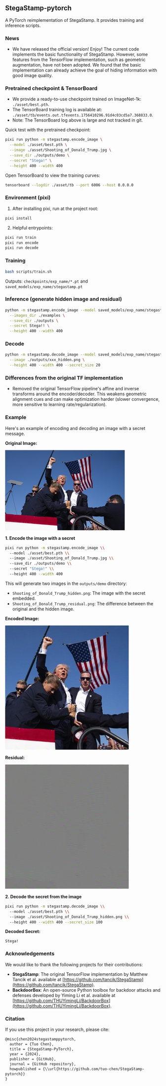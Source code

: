 ## StegaStamp-pytorch

A PyTorch reimplementation of StegaStamp. It provides training and inference scripts.

### News
- We have released the official version! Enjoy! The current code implements the basic functionality of StegaStamp. However, some features from the TensorFlow implementation, such as geometric augmentation, have not been adopted. We found that the basic implementation can already achieve the goal of hiding information with good image quality.

### Pretrained checkpoint & TensorBoard

- We provide a ready-to-use checkpoint trained on ImageNet-1k: `./asset/best.pth`.
- The TensorBoard training log is available at: `./asset/tb/events.out.tfevents.1756410296.91d4c03cd5a7.368833.0`.
 - Note: The TensorBoard log above is large and not tracked in git.

Quick test with the pretrained checkpoint:

```bash
pixi run python -m stegastamp.encode_image \
  --model ./asset/best.pth \
  --image ./asset/Shooting_of_Donald_Trump.jpg \
  --save_dir ./outputs/demo \
  --secret "Stega!" \
  --height 400 --width 400
```

Open TensorBoard to view the training curves:

```bash
tensorboard --logdir ./asset/tb --port 6006 --host 0.0.0.0
```

### Environment (pixi)

1) After installing pixi, run at the project root:

```bash
pixi install
```

2) Helpful entrypoints:

```bash
pixi run train
pixi run encode
pixi run decode
```

### Training

```bash
bash scripts/train.sh
```

Outputs: `checkpoints/exp_name/*.pt` and `saved_models/exp_name/stegastamp.pt`

### Inference (generate hidden image and residual)

```bash
python -m stegastamp.encode_image --model saved_models/exp_name/stegastamp.pt \
  --images_dir ./examples \
  --save_dir ./outputs \
  --secret Stega!! \
  --height 400 --width 400
```

### Decode

```bash
python -m stegastamp.decode_image --model saved_models/exp_name/stegastamp.pt \
  --image ./outputs/xxx_hidden.png \
  --height 400 --width 400 --secret_size 20
```

### Differences from the original TF implementation
- Removed the original TensorFlow pipeline's affine and inverse transforms around the encoder/decoder. This weakens geometric alignment cues and can make optimization harder (slower convergence, more sensitive to learning rate/regularization).




### Example

Here's an example of encoding and decoding an image with a secret message.

**Original Image:**

![Original Image](./asset/Shooting_of_Donald_Trump.jpg)

**1. Encode the image with a secret**

```bash
pixi run python -m stegastamp.encode_image \\
  --model ./asset/best.pth \\
  --image ./asset/Shooting_of_Donald_Trump.jpg \\
  --save_dir ./outputs/demo \\
  --secret "Stega!" \\
  --height 400 --width 400
```

This will generate two images in the `outputs/demo` directory:

*   `Shooting_of_Donald_Trump_hidden.png`: The image with the secret embedded.
*   `Shooting_of_Donald_Trump_residual.png`: The difference between the original and the hidden image.

**Encoded Image:**

![Encoded Image](./asset/Shooting_of_Donald_Trump_hidden.png)

**Residual:**

![Residual](./asset/Shooting_of_Donald_Trump_residual.png)

**2. Decode the secret from the image**

```bash
pixi run python -m stegastamp.decode_image \\
  --model ./asset/best.pth \\
  --image ./asset/Shooting_of_Donald_Trump_hidden.png \\
  --height 400 --width 400 --secret_size 100
```

**Decoded Secret:**

```
Stega!
```

### Acknowledgements

We would like to thank the following projects for their contributions:

- **StegaStamp**: The original TensorFlow implementation by Matthew Tancik et al. available at [https://github.com/tancik/StegaStamp](https://github.com/tancik/StegaStamp).
- **BackdoorBox**: An open-source Python toolbox for backdoor attacks and defenses developed by Yiming Li et al. available at [https://github.com/THUYimingLi/BackdoorBox](https://github.com/THUYimingLi/BackdoorBox).

### Citation

If you use this project in your research, please cite:

```
@misc{chen2024stegastamppytorch,
  author = {Tuo Chen},
  title = {StegaStamp-PyTorch},
  year = {2024},
  publisher = {GitHub},
  journal = {GitHub repository},
  howpublished = {\\url{https://github.com/tuo-chen/StegaStamp-pytorch}}
}
```



